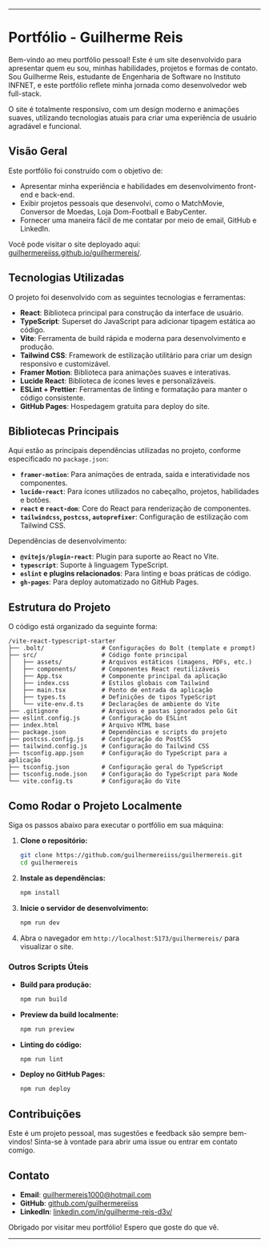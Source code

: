 
---

# Portfólio - Guilherme Reis

Bem-vindo ao meu portfólio pessoal! Este é um site desenvolvido para apresentar quem eu sou, minhas habilidades, projetos e formas de contato. Sou Guilherme Reis, estudante de Engenharia de Software no Instituto INFNET, e este portfólio reflete minha jornada como desenvolvedor web full-stack.

O site é totalmente responsivo, com um design moderno e animações suaves, utilizando tecnologias atuais para criar uma experiência de usuário agradável e funcional.

## Visão Geral

Este portfólio foi construído com o objetivo de:
- Apresentar minha experiência e habilidades em desenvolvimento front-end e back-end.
- Exibir projetos pessoais que desenvolvi, como o MatchMovie, Conversor de Moedas, Loja Dom-Football e BabyCenter.
- Fornecer uma maneira fácil de me contatar por meio de email, GitHub e LinkedIn.

Você pode visitar o site deployado aqui: [guilhermereiiss.github.io/guilhermereis/](https://guilhermereiiss.github.io/guilhermereis/).

## Tecnologias Utilizadas

O projeto foi desenvolvido com as seguintes tecnologias e ferramentas:

- **React**: Biblioteca principal para construção da interface de usuário.
- **TypeScript**: Superset do JavaScript para adicionar tipagem estática ao código.
- **Vite**: Ferramenta de build rápida e moderna para desenvolvimento e produção.
- **Tailwind CSS**: Framework de estilização utilitário para criar um design responsivo e customizável.
- **Framer Motion**: Biblioteca para animações suaves e interativas.
- **Lucide React**: Biblioteca de ícones leves e personalizáveis.
- **ESLint + Prettier**: Ferramentas de linting e formatação para manter o código consistente.
- **GitHub Pages**: Hospedagem gratuita para deploy do site.

## Bibliotecas Principais

Aqui estão as principais dependências utilizadas no projeto, conforme especificado no `package.json`:

- **`framer-motion`**: Para animações de entrada, saída e interatividade nos componentes.
- **`lucide-react`**: Para ícones utilizados no cabeçalho, projetos, habilidades e botões.
- **`react` e `react-dom`**: Core do React para renderização de componentes.
- **`tailwindcss`, `postcss`, `autoprefixer`**: Configuração de estilização com Tailwind CSS.

Dependências de desenvolvimento:
- **`@vitejs/plugin-react`**: Plugin para suporte ao React no Vite.
- **`typescript`**: Suporte à linguagem TypeScript.
- **`eslint` e plugins relacionados**: Para linting e boas práticas de código.
- **`gh-pages`**: Para deploy automatizado no GitHub Pages.

## Estrutura do Projeto

O código está organizado da seguinte forma:

```
/vite-react-typescript-starter
├── .bolt/                # Configurações do Bolt (template e prompt)
├── src/                  # Código fonte principal
│   ├── assets/           # Arquivos estáticos (imagens, PDFs, etc.)
│   ├── components/       # Componentes React reutilizáveis
│   ├── App.tsx           # Componente principal da aplicação
│   ├── index.css         # Estilos globais com Tailwind
│   ├── main.tsx          # Ponto de entrada da aplicação
│   ├── types.ts          # Definições de tipos TypeScript
│   └── vite-env.d.ts     # Declarações de ambiente do Vite
├── .gitignore            # Arquivos e pastas ignorados pelo Git
├── eslint.config.js      # Configuração do ESLint
├── index.html            # Arquivo HTML base
├── package.json          # Dependências e scripts do projeto
├── postcss.config.js     # Configuração do PostCSS
├── tailwind.config.js    # Configuração do Tailwind CSS
├── tsconfig.app.json     # Configuração do TypeScript para a aplicação
├── tsconfig.json         # Configuração geral do TypeScript
├── tsconfig.node.json    # Configuração do TypeScript para Node
└── vite.config.ts        # Configuração do Vite
```

## Como Rodar o Projeto Localmente

Siga os passos abaixo para executar o portfólio em sua máquina:

1. **Clone o repositório:**
   ```bash
   git clone https://github.com/guilhermereiiss/guilhermereis.git
   cd guilhermereis
   ```

2. **Instale as dependências:**
   ```bash
   npm install
   ```

3. **Inicie o servidor de desenvolvimento:**
   ```bash
   npm run dev
   ```

4. Abra o navegador em `http://localhost:5173/guilhermereis/` para visualizar o site.

### Outros Scripts Úteis

- **Build para produção:**
  ```bash
  npm run build
  ```
- **Preview da build localmente:**
  ```bash
  npm run preview
  ```
- **Linting do código:**
  ```bash
  npm run lint
  ```
- **Deploy no GitHub Pages:**
  ```bash
  npm run deploy
  ```

## Contribuições

Este é um projeto pessoal, mas sugestões e feedback são sempre bem-vindos! Sinta-se à vontade para abrir uma issue ou entrar em contato comigo.

## Contato

- **Email**: guilhermereis1000@hotmail.com
- **GitHub**: [github.com/guilhermereiiss](https://github.com/guilhermereiiss)
- **LinkedIn**: [linkedin.com/in/guilherme-reis-d3v/](https://www.linkedin.com/in/guilherme-reis-d3v/)

Obrigado por visitar meu portfólio! Espero que goste do que vê.

---
